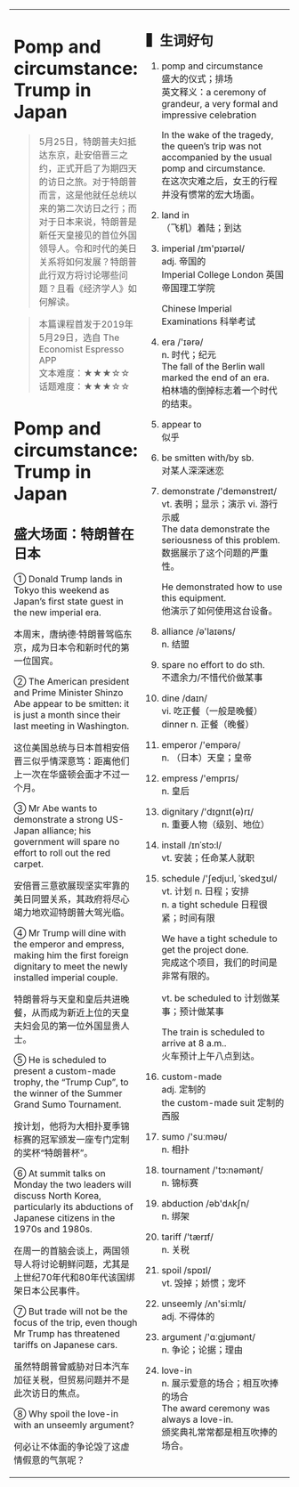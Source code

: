 <html>

<table>
    <tr>
        <td style="vertical-align:top;margin-top:0%;width: 45%">  


# Pomp and circumstance: Trump in Japan  

>5月25日，特朗普夫妇抵达东京，赴安倍晋三之约，正式开启了为期四天的访日之旅。对于特朗普而言，这是他就任总统以来的第二次访日之行；而对于日本来说，特朗普是新任天皇接见的首位外国领导人。令和时代的美日关系将如何发展？特朗普此行双方将讨论哪些问题？且看《经济学人》如何解读。  
  
>本篇课程首发于2019年5月29日，选自 The Economist Espresso APP  
文本难度：★★★☆☆  
话题难度：★★★☆☆  

# Pomp and circumstance: Trump in Japan  
## 盛大场面：特朗普在日本  

① Donald Trump lands in Tokyo this weekend as Japan’s first state guest in the new imperial era.   

本周末，唐纳德·特朗普驾临东京，成为日本令和新时代的第一位国宾。  

② The American president and Prime Minister Shinzo Abe appear to be smitten: it is just a month since their last meeting in Washington.  

这位美国总统与日本首相安倍晋三似乎情深意笃：距离他们上一次在华盛顿会面才不过一个月。  

③ Mr Abe wants to demonstrate a strong US-Japan alliance; his government will spare no effort to roll out the red carpet.  

安倍晋三意欲展现坚实牢靠的美日同盟关系，其政府将尽心竭力地欢迎特朗普大驾光临。  

④ Mr Trump will dine with the emperor and empress, making him the first foreign dignitary to meet the newly installed imperial couple.  

特朗普将与天皇和皇后共进晚餐，从而成为新近上位的天皇夫妇会见的第一位外国显贵人士。  

⑤ He is scheduled to present a custom-made trophy, the “Trump Cup”, to the winner of the Summer Grand Sumo Tournament.  

按计划，他将为大相扑夏季锦标赛的冠军颁发一座专门定制的奖杯“特朗普杯”。  

⑥ At summit talks on Monday the two leaders will discuss North Korea, particularly its abductions of Japanese citizens in the 1970s and 1980s.  

在周一的首脑会谈上，两国领导人将讨论朝鲜问题，尤其是上世纪70年代和80年代该国绑架日本公民事件。  

⑦ But trade will not be the focus of the trip, even though Mr Trump has threatened tariffs on Japanese cars.  

虽然特朗普曾威胁对日本汽车加征关税，但贸易问题并不是此次访日的焦点。  

⑧ Why spoil the love-in with an unseemly argument?  

何必让不体面的争论毁了这虚情假意的气氛呢？  

 </td>
    <td style="vertical-align:top;margin-top:0%">

##  ▍生词好句

1. pomp and circumstance   
    盛大的仪式；排场  
    英文释义：a ceremony of grandeur, a very formal and impressive celebration  
  
    In the wake of the tragedy, the queen’s trip was not accompanied by the usual pomp and circumstance.  
    在这次灾难之后，女王的行程并没有惯常的宏大场面。  
  
2. land in   
（飞机）着陆；到达  
  
3. imperial /ɪm'pɪərɪəl/  
    adj. 帝国的  
    Imperial College London 英国帝国理工学院  
    
    Chinese Imperial Examinations 科举考试  
  
4. era /'ɪərə/  
    n. 时代；纪元  
    The fall of the Berlin wall marked the end of an era.  
    柏林墙的倒掉标志着一个时代的结束。  
    
  
5. appear to   
    似乎  
    
6. be smitten with/by sb.   
    对某人深深迷恋  
    
7. demonstrate /'demənstreɪt/  
    vt. 表明；显示；演示 vi. 游行示威  
    The data demonstrate the seriousness of this problem.  
    数据展示了这个问题的严重性。  
    
    He demonstrated how to use this equipment.   
    他演示了如何使用这台设备。  
  
8. alliance /ə'laɪəns/  
    n. 结盟  
    
9. spare no effort to do sth.   
    不遗余力/不惜代价做某事  
    
10. dine /daɪn/  
    vi. 吃正餐（一般是晚餐）  
    dinner n. 正餐（晚餐）  
  
11. emperor /'empərə/  
    n. （日本）天皇；皇帝  
    
12. empress /'emprɪs/  
    n. 皇后  
    
13. dignitary /'dɪgnɪt(ə)rɪ/  
    n. 重要人物（级别、地位）  
    
14. install /ɪnˈstɔ:l/  
    vt. 安装；任命某人就职  
    
15. schedule /'ʃedju:l, ˈskedʒʊl/  
    vt. 计划  n. 日程；安排  
    n. a tight schedule 日程很紧；时间有限  
  
    We have a tight schedule to get the project done.   
    完成这个项目，我们的时间是非常有限的。  
  
    vt. be scheduled to 计划做某事；预计做某事  
    
    The train is scheduled to arrive at 8 a.m..  
    火车预计上午八点到达。  
  
16. custom-made   
    adj. 定制的  
    the custom-made suit 定制的西服  
  
17. sumo /'suːməʊ/  
    n. 相扑  
    
18. tournament /'tɔ:nəmənt/  
    n. 锦标赛  
    
19. abduction /əb'dʌkʃn/  
    n. 绑架  
    
20. tariff /'tærɪf/  
    n. 关税  
    
21. spoil /spɒɪl/  
    vt. 毁掉；娇惯；宠坏  
    
22. unseemly  /ʌn'siːmlɪ/  
    adj. 不得体的  
    
23. argument /'ɑːgjʊmənt/  
    n. 争论；论据；理由  
    
24. love-in   
    n. 展示爱意的场合；相互吹捧的场合  
    The award ceremony was always a love-in.   
    颁奖典礼常常都是相互吹捧的场合。   

</td>
      </tr>
    </table>
</html>
